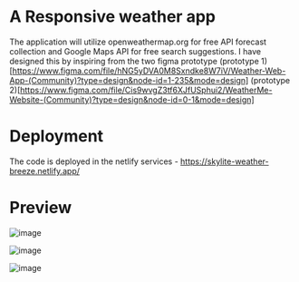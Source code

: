 # A Responsive weather app

The application will utilize openweathermap.org for free API forecast collection and Google Maps API for free search suggestions.
I have designed this by inspiring from the two figma prototype (prototype 1)[https://www.figma.com/file/hNG5yDVA0M8Sxndke8W7iV/Weather-Web-App-(Community)?type=design&node-id=1-235&mode=design] (prototype 2)[https://www.figma.com/file/Cis9wvgZ3tf6XJfUSphui2/WeatherMe-Website-(Community)?type=design&node-id=0-1&mode=design]

# Deployment
The code is deployed in the netlify services - https://skylite-weather-breeze.netlify.app/

# Preview

![image](https://github.com/RaghulXander/weather-breeze/assets/32994803/6dedfa15-11cc-4f43-bd76-d0652e4575a4)

![image](https://github.com/RaghulXander/weather-breeze/assets/32994803/c56d82ed-028e-42ac-81a0-4b4d14aa0f2a)

![image](https://github.com/RaghulXander/weather-breeze/assets/32994803/bf71c1ea-fdc7-4fe5-89ae-edd7f95a51f4)

